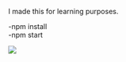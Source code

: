 I made this for learning purposes.

-npm install  
-npm start 


<img src="https://media.giphy.com/media/fYHbosjAaW0dCgazvN/giphy.gif"> </img>
